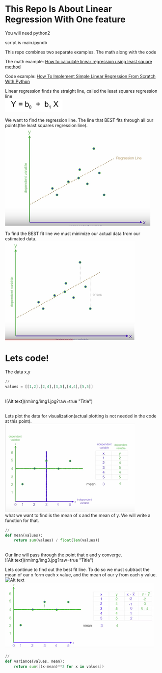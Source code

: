 # This Repo Is About Linear Regression With One feature

You will need python2<br />

script is main.ipyndb<br />

This repo combines two separate examples. The math along with the code<br />

The math example:
[How to calculate linear regression using least square method](https://www.youtube.com/watch?v=JvS2triCgOY&t=343s "How to calculate linear regression using least square method")

Code example:
[How To Implement Simple Linear Regression From Scratch With Python](http://machinelearningmastery.com/implement-simple-linear-regression-scratch-python/ "How To Implement Simple Linear Regression From Scratch With Python")<br />

Linear regression finds the straight line, called the least squares regression line<br />
![Alt text](rmimg/img6.jpg?raw=true "Title")<br />

We want to find the regression line. The line that BEST fits through all our points(the least squares regression line).
![Alt text](rmimg/img4.jpg?raw=true "Title")<br />

To find the BEST fit line we must minimize our actual data from our estimated data.
![Alt text](rmimg/img5.jpg?raw=true "Title")<br />


# Lets code!

The data x,y
```python
//
values = [[1,2],[2,4],[3,5],[4,4],[5,5]]
```
<br />
![Alt text](rmimg/img1.jpg?raw=true "Title")<br />
<br />

Lets plot the data for visualization(actual plotting is not needed in the code at this point).
![Alt text](rmimg/img2.jpg?raw=true "Title")<br />
what we want to find is the mean of x and the mean of y.
We will write a function for that. 
```python
//
def mean(values):
    return sum(values) / float(len(values))     
```
<br />
Our line will pass through the point that x and y converge. <br />
![Alt text](rmimg/img3.jpg?raw=true "Title")

Lets continue to find out the best fit line. To do so we must subtract the mean of our x form each x value, and the mean of our y from each y value. <br />
![Alt text](rmimg/img7.jpg?raw=true "Title")
![Alt text](rmimg/img8.jpg?raw=true "Title")
```python
//
def variance(values, mean):
    return sum([(x-mean)**2 for x in values])   
```